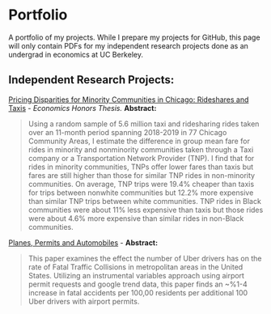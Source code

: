 # Portfolio
A portfolio of my projects. 
While I prepare my projects for GitHub, this page will only contain PDFs for my independent research projects done as an undergrad in economics at UC Berkeley.

## Independent Research Projects:
[Pricing Disparities for Minority Communities in Chicago: Rideshares and Taxis](https://drive.google.com/open?id=14ZV97LYL9PZYJ8o2ozB82O9pNnNnjNDr) - *Economics Honors Thesis.* **Abstract:**
> Using a random sample of 5.6 million taxi and ridesharing rides taken over an 11-month period spanning 2018-2019 in 77 Chicago Community Areas, I estimate the difference in group mean fare for rides in minority and nonminority communities taken through a Taxi company or a Transportation Network Provider (TNP). I find that for rides in minority communities, TNPs offer lower fares than taxis but fares are still higher than those for similar TNP rides in non-minority communities. On average, TNP trips were 19.4% cheaper than taxis for trips between nonwhite communities but 12.2% more expensive than similar TNP trips between white communities. TNP rides in Black communities were about 11% less expensive than taxis but those rides were about 4.6% more expensive than similar rides in non-Black communities.

[Planes, Permits and Automobiles](https://drive.google.com/open?id=12GV13m965rZt8Sd0lUMruzclVShku1ze) - **Abstract:**
> This paper examines the effect the number of Uber drivers has on the rate of Fatal Traffic Collisions in metropolitan areas in the United States. Utilizing an instrumental variables approach using airport permit requests and google trend data, this paper finds an ~%1-4 increase in fatal accidents per 100,00 residents per additional 100 Uber drivers with airport permits.